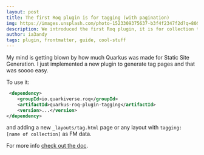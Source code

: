 ```yaml
---
layout: post
title: The first Roq plugin is for tagging (with pagination)
img: https://images.unsplash.com/photo-1523309375637-b3f4f2347f2d?q=80&w=3732&auto=format&fit=crop&ixlib=rb-4.0.3&ixid=M3wxMjA3fDB8MHxwaG90by1wYWdlfHx8fGVufDB8fHx8fA%3D%3D
description: We introduced the first Roq plugin, it is for collection tagging & with pagination support!
author: ia3andy
tags: plugin, frontmatter, guide, cool-stuff
---
```


My mind is getting blown by how much Quarkus was made for Static Site Generation. I just implemented a new plugin to generate tag pages and that was soooo easy.

To use it:
```xml
 <dependency>
    <groupId>io.quarkiverse.roq</groupId>
    <artifactId>quarkus-roq-plugin-tagging</artifactId>
    <version>...</version>
</dependency>
```

and adding a new `_layouts/tag.html` page or any layout with `tagging: [name of collection]` as FM data.

For more info [check out the doc](https://docs.quarkiverse.io/quarkus-roq/dev/quarkus-roq-plugins.html#_roq_plugin_tagging).
